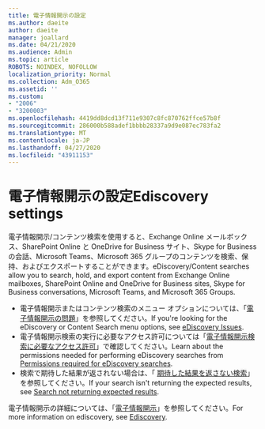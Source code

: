 ```yaml
---
title: 電子情報開示の設定
ms.author: daeite
author: daeite
manager: joallard
ms.date: 04/21/2020
ms.audience: Admin
ms.topic: article
ROBOTS: NOINDEX, NOFOLLOW
localization_priority: Normal
ms.collection: Adm_O365
ms.assetid: ''
ms.custom:
- "2006"
- "3200003"
ms.openlocfilehash: 4419dd8dcd13f711e9307c8fc870762ffce57b8f
ms.sourcegitcommit: 286000b588adef1bbbb28337a9d9e087ec783fa2
ms.translationtype: MT
ms.contentlocale: ja-JP
ms.lasthandoff: 04/27/2020
ms.locfileid: "43911153"
---
```

# <a name="ediscovery-settings"></a><span data-ttu-id="cbf82-102">電子情報開示の設定</span><span class="sxs-lookup"><span data-stu-id="cbf82-102">Ediscovery settings</span></span>

<span data-ttu-id="cbf82-103">電子情報開示/コンテンツ検索を使用すると、Exchange Online メールボックス、SharePoint Online と OneDrive for Business サイト、Skype for Business の会話、Microsoft Teams、Microsoft 365 グループのコンテンツを検索、保持、およびエクスポートすることができます。</span><span class="sxs-lookup"><span data-stu-id="cbf82-103">eDiscovery/Content searches allow you to search, hold, and export content from Exchange Online mailboxes, SharePoint Online and OneDrive for Business sites, Skype for Business conversations, Microsoft Teams, and Microsoft 365 Groups.</span></span>

- <span data-ttu-id="cbf82-104">電子情報開示またはコンテンツ検索のメニュー オプションについては、「[電子情報開示の問題](https://docs.microsoft.com/alchemyinsights/ediscovery-issues)」を参照してください。</span><span class="sxs-lookup"><span data-stu-id="cbf82-104">If you're looking for the eDiscovery or Content Search menu options, see [eDiscovery Issues](https://docs.microsoft.com/alchemyinsights/ediscovery-issues).</span></span>
- <span data-ttu-id="cbf82-105">電子情報開示検索の実行に必要なアクセス許可については「[電子情報開示検索に必要なアクセス許可](https://docs.microsoft.com/alchemyinsights/permissions-required-for-ediscovery-searches)」で確認してください。</span><span class="sxs-lookup"><span data-stu-id="cbf82-105">Learn about the permissions needed for performing eDiscovery searches from [Permissions required for eDiscovery searches](https://docs.microsoft.com/alchemyinsights/permissions-required-for-ediscovery-searches).</span></span>
- <span data-ttu-id="cbf82-106">検索で期待した結果が返されない場合は、「 [期待した結果を返さない検索](https://docs.microsoft.com/alchemyinsights/search-not-returning-expected-results)」を参照してください。</span><span class="sxs-lookup"><span data-stu-id="cbf82-106">If your search isn't returning the expected results, see [Search not returning expected results](https://docs.microsoft.com/alchemyinsights/search-not-returning-expected-results).</span></span>

<span data-ttu-id="cbf82-107">電子情報開示の詳細については、「[電子情報開示](https://docs.microsoft.com/office365/securitycompliance/ediscovery)」を参照してください。</span><span class="sxs-lookup"><span data-stu-id="cbf82-107">For more information on ediscovery, see [Ediscovery](https://docs.microsoft.com/office365/securitycompliance/ediscovery).</span></span>
